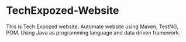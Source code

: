 # TechExpozed-Website
This is Tech Expozed website. Automate website using Maven, TestNG, POM. Using Java as programming language and data driven framework.
